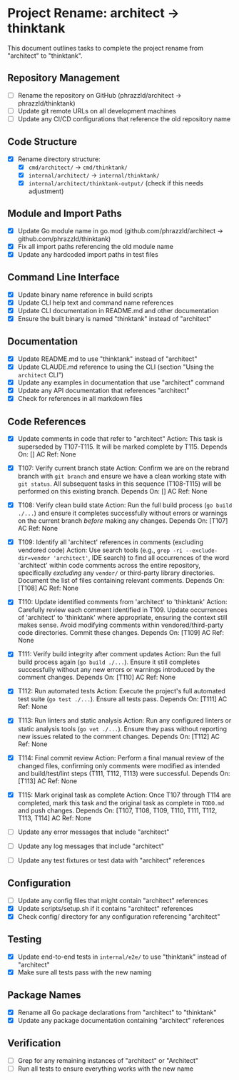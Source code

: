 # Project Rename: architect → thinktank

This document outlines tasks to complete the project rename from "architect" to "thinktank".

## Repository Management

- [ ] Rename the repository on GitHub (phrazzld/architect → phrazzld/thinktank)
- [ ] Update git remote URLs on all development machines
- [ ] Update any CI/CD configurations that reference the old repository name

## Code Structure

- [x] Rename directory structure:
  - [x] `cmd/architect/` → `cmd/thinktank/`
  - [x] `internal/architect/` → `internal/thinktank/`
  - [x] `internal/architect/thinktank-output/` (check if this needs adjustment)

## Module and Import Paths

- [x] Update Go module name in go.mod (github.com/phrazzld/architect → github.com/phrazzld/thinktank)
- [x] Fix all import paths referencing the old module name
- [x] Update any hardcoded import paths in test files

## Command Line Interface

- [x] Update binary name reference in build scripts
- [x] Update CLI help text and command name references
- [x] Update CLI documentation in README.md and other documentation
- [x] Ensure the built binary is named "thinktank" instead of "architect"

## Documentation

- [x] Update README.md to use "thinktank" instead of "architect"
- [x] Update CLAUDE.md reference to using the CLI (section "Using the `architect` CLI")
- [x] Update any examples in documentation that use "architect" command
- [x] Update any API documentation that references "architect"
- [x] Check for references in all markdown files
## Code References

- [x] Update comments in code that refer to "architect"
  Action: This task is superseded by T107-T115. It will be marked complete by T115.
  Depends On: []
  AC Ref: None

- [x] T107: Verify current branch state
  Action: Confirm we are on the rebrand branch with `git branch` and ensure we have a clean working state with `git status`. All subsequent tasks in this sequence (T108-T115) will be performed on this existing branch.
  Depends On: []
  AC Ref: None

- [x] T108: Verify clean build state
  Action: Run the full build process (`go build ./...`) and ensure it completes successfully without errors or warnings on the current branch *before* making any changes.
  Depends On: [T107]
  AC Ref: None

- [x] T109: Identify all 'architect' references in comments (excluding vendored code)
  Action: Use search tools (e.g., `grep -ri --exclude-dir=vendor 'architect'`, IDE search) to find all occurrences of the word 'architect' within code comments across the entire repository, specifically *excluding* any `vendor/` or third-party library directories. Document the list of files containing relevant comments.
  Depends On: [T108]
  AC Ref: None

- [x] T110: Update identified comments from 'architect' to 'thinktank'
  Action: Carefully review each comment identified in T109. Update occurrences of 'architect' to 'thinktank' where appropriate, ensuring the context still makes sense. Avoid modifying comments within vendored/third-party code directories. Commit these changes.
  Depends On: [T109]
  AC Ref: None

- [x] T111: Verify build integrity after comment updates
  Action: Run the full build process again (`go build ./...`). Ensure it still completes successfully without any new errors or warnings introduced by the comment changes.
  Depends On: [T110]
  AC Ref: None

- [x] T112: Run automated tests
  Action: Execute the project's full automated test suite (`go test ./...`). Ensure all tests pass.
  Depends On: [T111]
  AC Ref: None

- [x] T113: Run linters and static analysis
  Action: Run any configured linters or static analysis tools (`go vet ./...`). Ensure they pass without reporting new issues related to the comment changes.
  Depends On: [T112]
  AC Ref: None

- [x] T114: Final commit review
  Action: Perform a final manual review of the changed files, confirming only comments were modified as intended and build/test/lint steps (T111, T112, T113) were successful.
  Depends On: [T113]
  AC Ref: None

- [x] T115: Mark original task as complete
  Action: Once T107 through T114 are completed, mark this task and the original task as complete in `TODO.md` and push changes.
  Depends On: [T107, T108, T109, T110, T111, T112, T113, T114]
  AC Ref: None

- [ ] Update any error messages that include "architect"
- [ ] Update any log messages that include "architect"
- [ ] Update any test fixtures or test data with "architect" references

## Configuration

- [ ] Update any config files that might contain "architect" references
- [x] Update scripts/setup.sh if it contains "architect" references
- [x] Check config/ directory for any configuration referencing "architect"

## Testing

- [x] Update end-to-end tests in `internal/e2e/` to use "thinktank" instead of "architect"
- [x] Make sure all tests pass with the new naming

## Package Names

- [x] Rename all Go package declarations from "architect" to "thinktank"
- [x] Update any package documentation containing "architect" references

## Verification

- [ ] Grep for any remaining instances of "architect" or "Architect"
- [ ] Run all tests to ensure everything works with the new name
